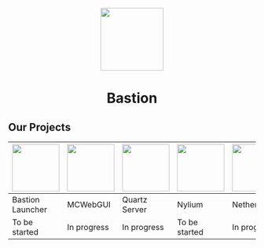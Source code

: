 <p align="center"><img src="https://bastionmc.github.io/github/assets/profile/organisation_icon.png" height="128px" width="128px"></p>
<h1 align="center">Bastion</h1>

## Our Projects
| <img src="https://bastionmc.github.io/github/assets/profile/project_icons/bastion_launcher.png" height="96px" width="96px"> | <img src="https://bastionmc.github.io/github/assets/profile/project_icons/mcwebgui.png" height="96px" width="96px"> | <img src="https://bastionmc.github.io/github/assets/profile/project_icons/quartz.png" height="96px" width="96px"> | <img src="https://bastionmc.github.io/github/assets/profile/project_icons/nylium.png" height="96px" width="96px"> | <img src="https://bastionmc.github.io/github/assets/profile/project_icons/netherrack.png" height="96px" width="96px"> | <img src="https://bastionmc.github.io/github/assets/profile/project_icons/quartz.png" height="96px" width="96px"> | <img src="https://bastionmc.github.io/github/assets/profile/project_icons/bastion_installer.png" height="96px" width="96px"> | 
| --- | --- | --- | --- | --- | --- | --- |
| Bastion Launcher | MCWebGUI | Quartz Server | Nylium | Netherrack | Quartz Client | Bastion Installer |
| To be started | In progress | In progress | To be started | In progress | To be started | To be started |
